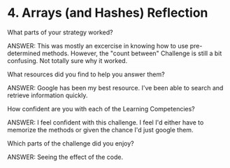 # 4. Arrays (and Hashes) Reflection

What parts of your strategy worked?

ANSWER: This was mostly an excercise in knowing how to use pre-determined methods. However, the "count between" Challenge is still a bit confusing. Not totally sure why it worked.

What resources did you find to help you answer them?

ANSWER: Google has been my best resource. I've been able to search and retrieve information quickly.

How confident are you with each of the Learning Competencies?

ANSWER: I feel confident with this challenge. I feel I'd either have to memorize the methods or given the chance I'd just google them.

Which parts of the challenge did you enjoy?

ANSWER: Seeing the effect of the code.

